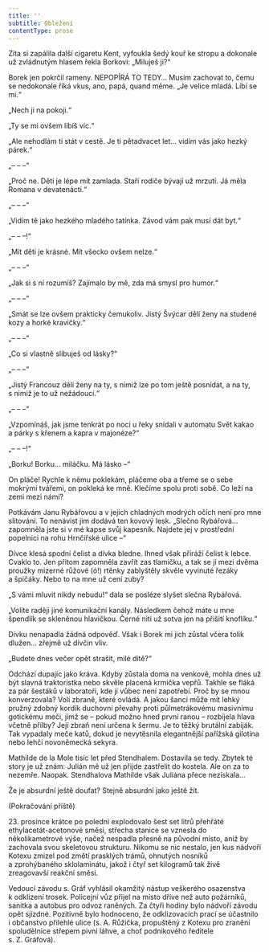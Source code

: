 ```yaml
---
title: ''
subtitle: Obležení
contentType: prose
---
```


  

Zita si zapálila další cigaretu Kent, vyfoukla šedý kouř ke stropu a dokonale už zvládnutým hlasem řekla Borkovi: „Miluješ ji?“

Borek jen pokrčil rameny. NEPOPÍRÁ TO TEDY… Musím zachovat to, čemu se nedokonale říká vkus, ano, papá, quand même. „Je velice mladá. Líbí se mi.“

„Nech ji na pokoji.“

„Ty se mi ovšem líbíš víc.“

„Ale nehodlám ti stát v cestě. Je ti pětadvacet let… vidím vás jako hezký párek.“

„– – –“

„Proč ne. Děti je lépe mít zamlada. Staří rodiče bývají už mrzutí. Já měla Romana v devatenácti.“

„– – –“

„Vidím tě jako hezkého mladého tatínka. Závod vám pak musí dát byt.“

„– – –!“

„Mít děti je krásné. Mít všecko ovšem nelze.“

„– – –“

„Jak si s ní rozumíš? Zajímalo by mě, zda má smysl pro humor.“

„– – –“

„Smát se lze ovšem prakticky čemukoliv. Jistý Švýcar dělí ženy na studené kozy a horké kravičky.“

„– – –“

„Co si vlastně slibuješ od lásky?“

„– – –“

„Jistý Francouz dělí ženy na ty, s nimiž lze po tom ještě posnídat, a na ty, s nimiž je to už nežádoucí.“

„– – –“

„Vzpomínáš, jak jsme tenkrát po noci u řeky snídali v automatu Svět kakao a párky s křenem a kapra v majonéze?“

„– – –!“

„Borku! Borku… miláčku. Má lásko –“

On pláče! Rychle k němu poklekám, pláčeme oba a třeme se o sebe mokrými tvářemi, on pokleká ke mně. Klečíme spolu proti sobě. Co leží na zemi mezi námi?

Potkávám Janu Rybářovou a v jejích chladných modrých očích není pro mne slitování. To nenávist jim dodává ten kovový lesk. „Slečno Rybářová… zapomněla jste si v mé kapse svůj kapesník. Najdete jej v prostřední popelnici na rohu Hrnčířské ulice –“

Dívce klesá spodní čelist a dívka bledne. Ihned však přiráží čelist k lebce. Cvaklo to. Jen přitom zapomněla zavřít zas tlamičku, a tak se jí mezi dvěma proužky mizerné růžové (ó!) rtěnky zablyštěly skvěle vyvinuté řezáky a špičáky. Nebo to na mne už cení zuby?

„S vámi mluvit nikdy nebudu!“ dala se posléze slyšet slečna Rybářová.

„Volíte raději jiné komunikační kanály. Následkem čehož máte u mne špendlík se skleněnou hlavičkou. Černé niti už sotva jen na přišití knoflíku.“

Dívku nenapadla žádná odpověď. Však i Borek mi jich zůstal včera tolik dlužen… zřejmě už dívčin vliv.

„Budete dnes večer opět strašit, milé dítě?“

Odchází dupajíc jako kráva. Kdyby zůstala doma na venkově, mohla dnes už být slavná traktoristka nebo skvěle placená krmička vepřů. Takhle se fláká za pár šestáků v laboratoři, kde jí vůbec není zapotřebí. Proč by se mnou konverzovala? Volí zbraně, které ovládá. A jakou šanci může mít lehký pružný zdobný kordík duchovní převahy proti půlmetrákovému masivnímu gotickému meči, jímž se – pokud možno hned první ranou – rozbíjela hlava včetně přílby? Její zbraň není určena k šermu. Je to těžký brutální zabiják. Tak vypadaly meče katů, dokud je nevytěsnila elegantnější pařížská gilotina nebo lehčí novoněmecká sekyra.

Mathilde de la Mole tisíc let před Stendhalem. Dostavila se tedy. Zbytek té story je už znám: Julián mě už jen přijde zastřelit do kostela. Ale on za to nezemře. Naopak. Stendhalova Mathilde však Juliána přece nezískala…

Že je absurdní ještě doufat? Stejně absurdní jako ještě žít.

(Pokračování příště)

  

23. prosince krátce po poledni explodovalo šest set litrů přehřáté ethylacetát-acetonové směsi, střecha stanice se vznesla do několikametrové výše, načež nespadla přesně na původní místo, aniž by zachovala svou skeletovou strukturu. Nikomu se nic nestalo, jen kus nádvoří Kotexu zmizel pod změtí prasklých trámů, ohnutých nosníků a zprohýbaného sklolaminátu, jakož i čtyř set kilogramů tak živě zreagovavší reakční směsi.

Vedoucí závodu s. Gráf vyhlásil okamžitý nástup veškerého osazenstva k odklizení trosek. Policejní vůz přijel na místo dříve než auto požárníků, sanitka a autobus pro odvoz raněných. Za čtyři hodiny bylo nádvoří závodu opět sjízdné. Pozitivně bylo hodnoceno, že odklizovacích prací se účastnilo i občanstvo přilehlé ulice (s. A. Růžička, propuštěný z Kotexu pro zranění spoludělnice střepem pivní láhve, a choť podnikového ředitele s. Z. Gráfová).
